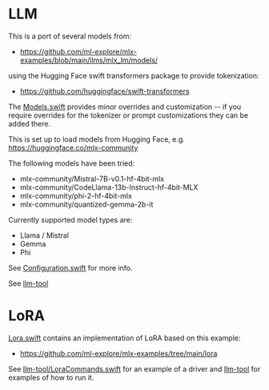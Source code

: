 #  LLM

This is a port of several models from:

- https://github.com/ml-explore/mlx-examples/blob/main/llms/mlx_lm/models/

using the Hugging Face swift transformers package to provide tokenization:

- https://github.com/huggingface/swift-transformers

The [Models.swift](Models.swift) provides minor overrides and customization --
if you require overrides for the tokenizer or prompt customizations they can be
added there.

This is set up to load models from Hugging Face, e.g. https://huggingface.co/mlx-community

The following models have been tried:

- mlx-community/Mistral-7B-v0.1-hf-4bit-mlx
- mlx-community/CodeLlama-13b-Instruct-hf-4bit-MLX
- mlx-community/phi-2-hf-4bit-mlx
- mlx-community/quantized-gemma-2b-it

Currently supported model types are:

- Llama / Mistral
- Gemma
- Phi

See [Configuration.swift](Configuration.swift) for more info.

See [llm-tool](../../Tools/llm-tool)

# LoRA

[Lora.swift](Lora.swift) contains an implementation of LoRA based on this example:

- https://github.com/ml-explore/mlx-examples/tree/main/lora

See [llm-tool/LoraCommands.swift](../../Tools/llm-tool/LoraCommands.swift) for an example of a driver and
[llm-tool](../../Tools/llm-tool) for examples of how to run it.
